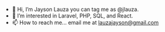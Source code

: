 - 👋 Hi, I’m Jayson Lauza you can tag me as @jlauza.
- 👀 I’m interested in Laravel, PHP, SQL, and React.
- 📫 How to reach me... email me at lauzajayson@gmail.com

<!---
jlauza/jlauza is a ✨ special ✨ repository because its `README.md` (this file) appears on your GitHub profile.
You can click the Preview link to take a look at your changes.
--->
